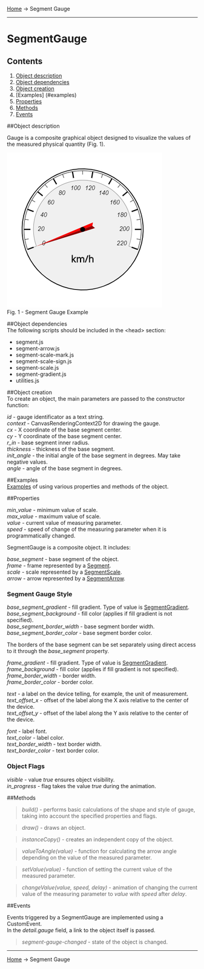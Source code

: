 <a href="../readme.html">Home</a> → Segment Gauge

***

# SegmentGauge

## Contents
1. [Object description](#description)  
2. [Object dependencies](#dependencies)
3. [Object creation](#constructor)  
4. [Examples] (#examples)  
5. [Properties](#properties)  
6. [Methods](#methods)  
7. [Events](#events)  

##<a id="description"></a>Object description  

Gauge is a composite graphical object designed to visualize the values ​​of the measured physical quantity (Fig. 1).  

![SegmentGaugeExample](../docs/images/segment_gauge_example.png)  
Fig. 1 - Segment Gauge Example

##<a id="dependencies"></a>Object dependencies  
The following scripts should be included in the \<head> section:  

* segment.js  
* segment-arrow.js  
* segment-scale-mark.js  
* segment-scale-sign.js  
* segment-scale.js  
* segment-gradient.js  
* utilities.js  

##<a id="constructor"></a>Object creation  
To create an object, the main parameters are passed to the constructor function:  
>
*id* - gauge identificator as a text string.  
*context* - CanvasRenderingContext2D for drawing the gauge.  
*cx* - X coordinate of the base segment center.  
*cy* - Y coordinate of the base segment center.  
*r_in* - base segment inner radius.  
*thickness* - thickness of the base segment.  
*init_angle* - the initial angle of the base segment in degrees. May take negative values.  
*angle* - angle of the base segment in degrees.  

##<a id="examples"></a>Examples  
<a href="../examples/round-gauge-examples.html" target="_blank">Examples</a> of using various properties and methods of the object.  

##<a id="properties"></a>Properties
>
*min_value* - minimum value of scale.  
*max_value* - maximum value of scale.    
*value* - current value of measuring parameter.  
*speed* - speed of change of the measuring parameter when it is programmatically changed.  
>
SegmentGauge is a composite object. It includes:  
>
*base_segment* - base segment of the object.  
*frame* - frame represented by a <a href="segment.html">Segment</a>.  
*scale* - scale represented by a <a href="segment-scale.html">SegmentScale</a>.  
*arrow* - arrow represented by a <a href="segment-arrow.html">SegmentArrow</a>.  

### Segment Gauge Style 
>
*base_segment_gradient* - fill gradient. Type of value is <a href="segment-gradient.html">SegmentGradient</a>.  
*base_segment_background* - fill color (applies if fill gradient is not specified).  
*base_segment_border_width* - base segment border width.  
*base_segment_border_color* - base segment border color.

>
The borders of the base segment can be set separately using direct access to it through the *base_segment* property.  

>
*frame_gradient* - fill gradient. Type of value is <a href="segment-gradient.html">SegmentGradient</a>.  
*frame_background* - fill color (applies if fill gradient is not specified).  
*frame_border_width* - border width.  
*frame_border_color* - border color.

>
*text* - a label on the device telling, for example, the unit of measurement.  
*text_offset_x* - offset of the label along the X axis relative to the center of the device.  
*text_offset_y* - offset of the label along the Y axis relative to the center of the device.  
>
*font* - label font.  
*text_color* - label color.  
*text_border_width* - text border width.  
*text_border_color* - text border color.  

### Object Flags  
>
*visible* - value *true* ensures object visibility.  
*in_progress* - flag takes the value *true* during the animation.  

##<a id="methods"></a>Methods  

> *build()* - performs basic calculations of the shape and style of gauge, taking into account the specified properties and flags.  

> *draw()* - draws an object.  

> *instanceCopy()* - creates an independent copy of the object.  

> *valueToAngle(value)* - function for calculating the arrow angle depending on the value of the measured parameter.  

> *setValue(value)* - function of setting the current value of the measured parameter.  

> *changeValue(value, speed, delay)* - animation of changing the current value of the measuring parameter to *value* with *speed* after *delay*.  

##<a id="events"></a>Events  

Events triggered by a SegmentGauge are implemented using a CustomEvent.  
In the *detail.gauge* field, a link to the object itself is passed.  

> *segment-gauge-changed* - state of the object is changed.  

***

<a href="../readme.html">Home</a> → Segment Gauge  